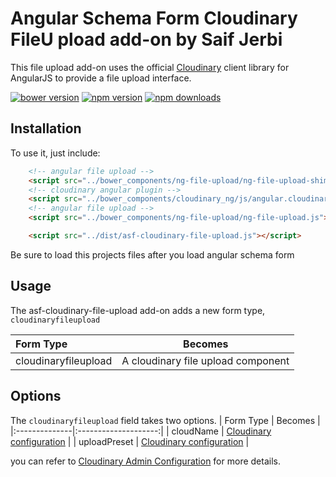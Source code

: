 Angular Schema Form Cloudinary FileU pload add-on by Saif Jerbi
=================

This file upload add-on uses the official [Cloudinary](https://cloudinary.com) client library for AngularJS to provide a file upload interface.

[![bower version](https://img.shields.io/bower/v/angular-schema-form.svg?style=flat-square)](#bower)
[![npm version](https://img.shields.io/npm/v/angular-schema-form.svg?style=flat-square)](https://www.npmjs.org/package/angular-schema-form)
[![npm downloads](https://img.shields.io/npm/dm/angular-schema-form.svg?style=flat-square)](http://npm-stat.com/charts.html?package=angular-schema-form&from=2015-01-01)

Installation
------------
To use it, just include:
```HTML
    <!-- angular file upload -->
    <script src="../bower_components/ng-file-upload/ng-file-upload-shim.js"></script>
    <!-- cloudinary angular plugin -->
    <script src="../bower_components/cloudinary_ng/js/angular.cloudinary.js"></script>
    <!-- angular file upload -->
    <script src="../bower_components/ng-file-upload/ng-file-upload.js"></script>

    <script src="../dist/asf-cloudinary-file-upload.js"></script>
```
Be sure to load this projects files after you load angular schema form

Usage
------------

The asf-cloudinary-file-upload add-on adds a new form type, `cloudinaryfileupload`

|  Form Type               |   Becomes            |
|:-------------------------|:--------------------:|
|  cloudinaryfileupload    |  A cloudinary file upload component |

Options 
------------

The `cloudinaryfileupload` field takes two options.
|  Form Type    |   Becomes            |
|:--------------|:--------------------:|
|  cloudName    |  [Cloudinary configuration](http://cloudinary.com/documentation/upload_images) |
|  uploadPreset |  [Cloudinary configuration](http://cloudinary.com/documentation/upload_images) |

you can refer to [Cloudinary Admin Configuration](http://cloudinary.com/documentation/admin_api) for more details.